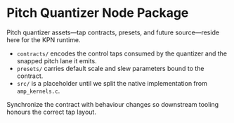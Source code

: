 # Pitch Quantizer Node Package

Pitch quantizer assets—tap contracts, presets, and future source—reside here for the KPN runtime.

- `contracts/` encodes the control taps consumed by the quantizer and the snapped pitch lane it emits.
- `presets/` carries default scale and slew parameters bound to the contract.
- `src/` is a placeholder until we split the native implementation from `amp_kernels.c`.

Synchronize the contract with behaviour changes so downstream tooling honours the correct tap layout.
